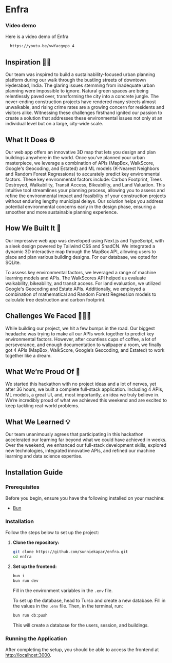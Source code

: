 # Enfra
### Video demo

  Here is a video demo of Enfra

```sh
  https://youtu.be/vwYacgvpo_4
```
## Inspiration ✍🏽
Our team was inspired to build a sustainability-focused urban planning platform during our walk through the bustling streets of downtown Hyderabad, India. The glaring issues stemming from inadequate urban planning were impossible to ignore. Natural green spaces are being relentlessly paved over, transforming the city into a concrete jungle. The never-ending construction projects have rendered many streets almost unwalkable, and rising crime rates are a growing concern for residents and visitors alike. Witnessing these challenges firsthand ignited our passion to create a solution that addresses these environmental issues not only at an individual level but on a large, city-wide scale.

## What It Does ⚙️
Our web app offers an innovative 3D map that lets you design and plan buildings anywhere in the world. Once you've planned your urban masterpiece, we leverage a combination of APIs (MapBox, WalkScore, Google's Geocoding, and Estated) and ML models (K-Nearest Neighbors and Random Forest Regressions) to accurately predict key environmental factors. These key environmental factors include: Carbon Footprint, Trees Destroyed, Walkability, Transit Access, Bikeability, and Land Valuation. This intuitive tool streamlines your planning process, allowing you to assess and refine the environmental impact and feasibility of your construction projects without enduring lengthy municipal delays. Our solution helps you address potential environmental concerns early in the design phase, ensuring a smoother and more sustainable planning experience.

## How We Built It 🚀
Our impressive web app was developed using Next.js and TypeScript, with a sleek design powered by Tailwind CSS and ShadCN. We integrated a dynamic 3D interactive map through the MapBox API, allowing users to place and plan various building designs. For our database, we opted for SQLite.

To assess key environmental factors, we leveraged a range of machine learning models and APIs. The WalkScores API helped us evaluate walkability, bikeability, and transit access. For land evaluation, we utilized Google's Geocoding and Estate APIs. Additionally, we employed a combination of mathematical and Random Forest Regression models to calculate tree destruction and carbon footprint.

## Challenges We Faced 👨🏽‍💻
While building our project, we hit a few bumps in the road. Our biggest headache was trying to make all our APIs work together to predict key environmental factors. However, after countless cups of coffee, a lot of perseverance, and enough documentation to wallpaper a room, we finally got 4 APIs (MapBox, WalkScore, Google’s Geocoding, and Estated) to work together like a dream.

## What We’re Proud Of 🥇
We started this hackathon with no project ideas and a lot of nerves, yet after 36 hours, we built a complete full-stack application. Including 4 APIs, ML models, a great UI, and, most importantly, an idea we truly believe in. We’re incredibly proud of what we achieved this weekend and are excited to keep tackling real-world problems.

## What We Learned 💡
Our team unanimously agrees that participating in this hackathon accelerated our learning far beyond what we could have achieved in weeks. Over the weekend, we enhanced our full-stack development skills, explored new technologies, integrated innovative APIs, and refined our machine learning and data science expertise.

## Installation Guide
### Prerequisites

  Before you begin, ensure you have the following installed on your machine:

  - [Bun](https://bun.sh/)

### Installation

  Follow the steps below to set up the project:

  1. **Clone the repository:**

     ```sh
     git clone https://github.com/sunniekapar/enfra.git
     cd enfra
     ```

  2. **Set up the frontend:**

     ```sh
     bun i
     bun run dev
     ```

     Fill in the environment variables in the `.env` file.
     
     To set up the database, head to Turso and create a new database. Fill in the values in the `.env` file. Then, in the terminal, run:

     ```sh
     bun run db:push
     ```

     This will create a database for the users, session, and buildings.

### Running the Application

  After completing the setup, you should be able to access the frontend at [http://localhost:3000](http://localhost:3000).

  
